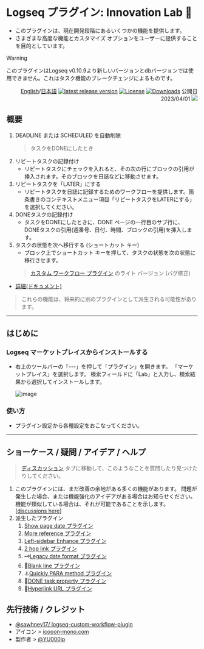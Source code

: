 # Logseq プラグイン: Innovation Lab 🌱

- このプラグインは、現在開発段階にあるいくつかの機能を提供します。
- さまざまな高度な機能とカスタマイズ オプションをユーザーに提供することを目的としています。

> [!WARNING]
> このプラグインはLogseq v0.10.9より新しいバージョンとdbバージョンでは使用できません。これはタスク機能のブレークチェンジによるものです。

<div align="right">

[English](https://github.com/YU000jp/logseq-plugin-some-menu-extender)/[日本語](https://github.com/YU000jp/logseq-plugin-some-menu-extender/blob/main/README.ja.md) [![latest release version](https://img.shields.io/github/v/release/YU000jp/logseq-plugin-some-menu-extender)](https://github.com/YU000jp/logseq-plugin-some-menu-extender/releases)
[![License](https://img.shields.io/github/license/YU000jp/logseq-plugin-some-menu-extender?color=blue)](https://github.com/YU000jp/logseq-plugin-some-menu-extender/blob/main/LICENSE)
[![Downloads](https://img.shields.io/github/downloads/YU000jp/logseq-plugin-some-menu-extender/total.svg)](https://github.com/YU000jp/logseq-plugin-some-menu-extender/releases)
 公開日 2023/04/01 <a href="https://www.buymeacoffee.com/yu000japan"><img src="https://img.buymeacoffee.com/button-api/?text=Buy me a pizza&emoji=🍕&slug=yu000japan&button_colour=FFDD00&font_colour=000000&font_family=Poppins&outline_colour=000000&coffee_colour=ffffff" /></a>
 </div>

## 概要

1. DEADLINE または SCHEDULED を自動削除
    > タスクをDONEにしたとき
1. リピートタスクの記録付け
    - リピートタスクにチェックを入れると、その次の行にブロックの引用が挿入されます。そのブロックを日誌などに移動させます。
1. リピートタスクを「LATER」にする
    - リピートタスクを日誌に記録するためのワークフローを提供します。箇条書きのコンテキストメニュー項目「リピートタスクをLATERにする」を選択してください。
1. DONEタスクの記録付け
    - タスクをDONEにしたときに、DONE ページの一行目のサブ行に、DONEタスクの引用(週番号、日付、時間、ブロックの引用)を挿入します。
1. タスクの状態を次へ移行する (ショートカット キー)
    - ブロック上でショートカット キーを押して、タスクの状態を次の状態に移行させます。
    > [カスタム ワークフロー プラグイン](https://github.com/sawhney17/logseq-custom-workflow-plugin) のライト バージョン (バグ修正)
- [詳細(ドキュメント)](https://github.com/YU000jp/logseq-plugin-some-menu-extender/wiki/Document)
> これらの機能は、将来的に別のプラグインとして派生される可能性があります。

---

## はじめに

### Logseq マーケットプレイスからインストールする

- 右上のツールバーの「---」を押して「プラグイン」を開きます。 「マーケットプレイス」を選択します。 検索フィールドに「Lab」と入力し、検索結果から選択してインストールします。

   ![image](https://github.com/YU000jp/logseq-plugin-some-menu-extender/assets/111847207/32afec53-20ad-41d0-ad54-44cd07a50c67)

### 使い方

- プラグイン設定から各種設定をおこなってください。

---
## ショーケース / 疑問 / アイデア / ヘルプ

> [ディスカッション](https://github.com/YU000jp/logseq-plugin-some-menu-extender/Discussions) タブに移動して、このようなことを質問したり見つけたりしてください。
1. このプラグインには、まだ改善の余地がある多くの機能があります。 問題が発生した場合、または機能強化のアイデアがある場合はお知らせください。 機能が類似している場合は、それが可能であることを示します。 [[discussions here](https://github.com/YU000jp/logseq-plugin-some-menu-extender/discussions)]
1. 派生したプラグイン
   1. [Show page date プラグイン](https://github.com/YU000jp/logseq-plugin-show-page-date)
   1. [More reference プラグイン](https://github.com/YU000jp/logseq-plugin-reference-guide)
   1. [Left-sidebar Enhance プラグイン](https://github.com/YU000jp/logseq-plugin-left-sidebar-enhance)
   1. [2 hop link プラグイン](https://github.com/YU000jp/logseq-plugin-two-hop-link)
   1. 🗝️[Legacy date format プラグイン](https://github.com/YU000jp/logseq-plugin-legacy-date-format)
   1. 🦢[Blank line プラグイン](https://github.com/YU000jp/logseq-plugin-blank-line)
   1. ⚓[Quickly PARA method プラグイン](https://github.com/YU000jp/logseq-plugin-quickly-para-method)
   1. 💪[DONE task property プラグイン](https://github.com/YU000jp/logseq-plugin-confirmation-done-task)
   1. 🔗[Hyperlink URL プラグイン](https://github.com/YU000jp/logseq-plugin-confirmation-hyperlink)

## 先行技術 / クレジット

- [@sawhney17/ logseq-custom-workflow-plugin](https://github.com/sawhney17/logseq-custom-workflow-plugin)
- アイコン > [icooon-mono.com](https://icooon-mono.com/12611-%e3%83%a1%e3%83%8b%e3%83%a5%e3%83%bc%e3%81%ae%e3%83%95%e3%83%aa%e3%83%bc%e3%82%a2%e3%82%a4%e3%82%b3%e3%83%b316/)
- 製作者 > [@YU000jp](https://github.com/YU000jp)

